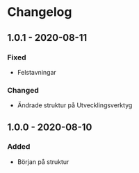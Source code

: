 # Changelog

## 1.0.1 - 2020-08-11

### Fixed

* Felstavningar

### Changed

* Ändrade struktur på Utvecklingsverktyg

## 1.0.0 - 2020-08-10

### Added

* Början på struktur



